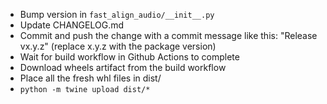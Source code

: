 * Bump version in `fast_align_audio/__init__.py`
* Update CHANGELOG.md
* Commit and push the change with a commit message like this: "Release vx.y.z" (replace x.y.z with the package version)
* Wait for build workflow in Github Actions to complete
* Download wheels artifact from the build workflow
* Place all the fresh whl files in dist/
* `python -m twine upload dist/*`
